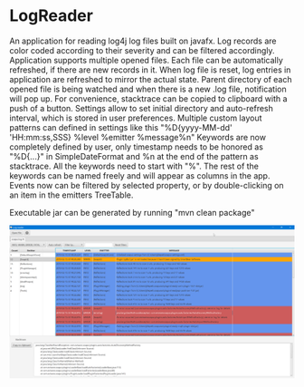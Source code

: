 # LogReader
An application for reading log4j log files built on javafx. Log records are color coded according to their severity and can be filtered accordingly.
Application supports multiple opened files.
Each file can be automatically refreshed, if there are new records in it.
When log file is reset, log entries in application are refreshed to mirror the actual state.
Parent directory of each opened file is being watched and when there is a new .log file, notification will pop up.
For convenience, stacktrace can be copied to clipboard with a push of a button.
Settings allow to set initial directory and auto-refresh interval, which is stored in user preferences.
Multiple custom layout patterns can defined in settings like this "%D{yyyy-MM-dd' 'HH:mm:ss,SSS} %level %emitter %message%n"
Keywords are now completely defined by user, only timestamp needs to be honored as "%D{...}" in SimpleDateFormat 
and %n at the end of the pattern as stacktrace. All the keywords need to start with "%".
The rest of the keywords can be named freely and will appear as columns in the app.
Events now can be filtered by selected property, or by double-clicking on an item in the emitters TreeTable.


Executable jar can be generated by running "mvn clean package"

![Application screenshot](src/main/resources/Application_screenshot.png?raw=true "Application_screenshot")
